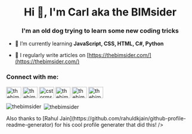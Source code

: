 <h1 align="center">Hi 👋, I'm Carl aka the BIMsider</h1>
<h3 align="center">I'm an old dog trying to learn some new coding tricks</h3>

- 🌱 I’m currently learning **JavaScript, CSS, HTML, C#, Python**

- 📝 I regularly write articles on [https://thebimsider.com/](https://thebimsider.com/)

<h3 align="left">Connect with me:</h3>
<p align="left">
<a href="https://dev.to/thebimsider" target="blank"><img align="center" src="https://cdn.jsdelivr.net/npm/simple-icons@3.0.1/icons/dev-dot-to.svg" alt="thebimsider" height="30" width="40" /></a>
<a href="https://twitter.com/thebimsider" target="blank"><img align="center" src="https://raw.githubusercontent.com/rahuldkjain/github-profile-readme-generator/master/src/images/icons/Social/twitter.svg" alt="thebimsider" height="30" width="40" /></a>
<a href="https://linkedin.com/in/cstorms" target="blank"><img align="center" src="https://raw.githubusercontent.com/rahuldkjain/github-profile-readme-generator/master/src/images/icons/Social/linked-in-alt.svg" alt="cstorms" height="30" width="40" /></a>
<a href="https://fb.com/thebimsider" target="blank"><img align="center" src="https://raw.githubusercontent.com/rahuldkjain/github-profile-readme-generator/master/src/images/icons/Social/facebook.svg" alt="thebimsider" height="30" width="40" /></a>
<a href="https://instagram.com/thebimsider" target="blank"><img align="center" src="https://raw.githubusercontent.com/rahuldkjain/github-profile-readme-generator/master/src/images/icons/Social/instagram.svg" alt="thebimsider" height="30" width="40" /></a>
<a href="https://www.youtube.com/c/thebimsider" target="blank"><img align="center" src="https://raw.githubusercontent.com/rahuldkjain/github-profile-readme-generator/master/src/images/icons/Social/youtube.svg" alt="thebimsider" height="30" width="40" /></a>
</p>

<p><img align="left" src="https://github-readme-stats.vercel.app/api/top-langs?username=thebimsider&show_icons=true&locale=en&layout=compact" alt="thebimsider" /></p>

<p>&nbsp;<img align="center" src="https://github-readme-stats.vercel.app/api?username=thebimsider&show_icons=true&locale=en" alt="thebimsider" /></p>

<p>Also thanks to [Rahul Jain](https://github.com/rahuldkjain/github-profile-readme-generator) for his cool profile generater that did this! /></p>
